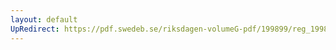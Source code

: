```yaml
---
layout: default
UpRedirect: https://pdf.swedeb.se/riksdagen-volumeG-pdf/199899/reg_199899/reg_199899_0046.pdf
---
```

